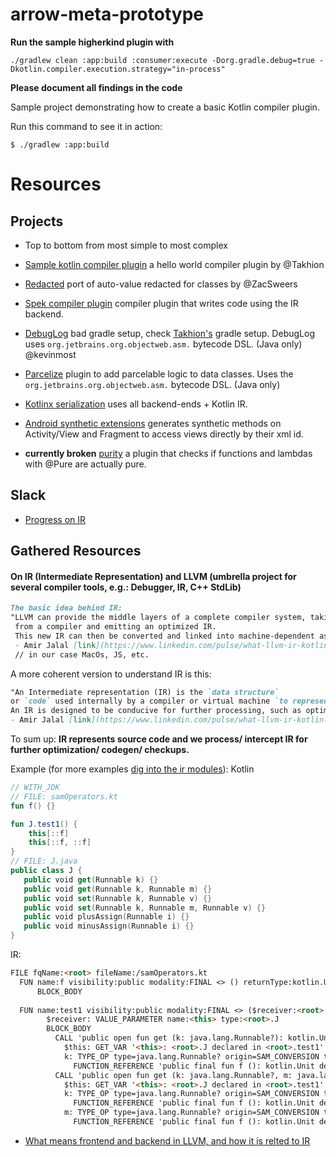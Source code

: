 # arrow-meta-prototype

**Run the sample higherkind plugin with**
```
./gradlew clean :app:build :consumer:execute -Dorg.gradle.debug=true -Dkotlin.compiler.execution.strategy="in-process"
```

**Please document all findings in the code**

Sample project demonstrating how to create a basic Kotlin compiler plugin.

Run this command to see it in action:

```text
$ ./gradlew :app:build
```

# Resources

## Projects
 - Top to bottom from most simple to most complex


 - [Sample kotlin compiler plugin](https://github.com/Takhion/sample-kotlin-compiler-plugin) a hello world compiler plugin by @Takhion
 - [Redacted](https://github.com/ZacSweers/redacted-compiler-plugin) port of auto-value redacted for classes by @ZacSweers
 - [Spek compiler plugin](https://github.com/spekframework/spek/pull/657/files) compiler plugin that writes code using the IR backend.
 - [DebugLog](https://github.com/kevinmost/debuglog) bad gradle setup, check [Takhion's](https://github.com/Takhion/sample-kotlin-compiler-plugin) gradle setup. DebugLog uses `org.jetbrains.org.objectweb.asm.` bytecode DSL. (Java only) @kevinmost
 - [Parcelize](https://github.com/JetBrains/kotlin/tree/master/plugins/android-extensions/android-extensions-compiler/src/org/jetbrains/kotlin/android/parcel) plugin to add parcelable logic to data classes. Uses the `org.jetbrains.org.objectweb.asm.` bytecode DSL. (Java only)
 - [Kotlinx serialization](https://github.com/JetBrains/kotlin/tree/master/plugins/kotlin-serialization/kotlin-serialization-compiler/src/org/jetbrains/kotlinx/serialization/compiler) uses all backend-ends + Kotlin IR.
 - [Android synthetic extensions](https://github.com/JetBrains/kotlin/tree/master/plugins/android-extensions/android-extensions-compiler/src/org/jetbrains/kotlin/android/synthetic) generates synthetic methods on Activity/View and Fragment to access views directly by their xml id.
 
 - **currently broken** [purity](https://github.com/pardom/purity) a plugin that checks if functions and lambdas with @Pure are actually pure.


 ## Slack
  - [Progress on IR](https://kotlinlang.slack.com/archives/C7L3JB43G/p1551303086009100?thread_ts=1551303086.009100&cid=C7L3JB43G)


## Gathered Resources
#### On IR (Intermediate Representation) and LLVM (umbrella project for several compiler tools, e.g.: Debugger, IR, C++ StdLib)
```markdown
The basic idea behind IR:
"LLVM can provide the middle layers of a complete compiler system, taking intermediate representation (IR) code 
 from a compiler and emitting an optimized IR. 
 This new IR can then be converted and linked into machine-dependent assembly language code for a target platform."
 - Amir Jalal [link](https://www.linkedin.com/pulse/what-llvm-ir-kotlin-behind-scenes-amirhossein-jalalhosseini)
 // in our case MacOs, JS, etc.
```
A more coherent version to understand IR is this:
```markdown
"An Intermediate representation (IR) is the `data structure`
or `code` used internally by a compiler or virtual machine `to represent` source code. 
An IR is designed to be conducive for further processing, such as optimization and translation."
- Amir Jalal [link](https://www.linkedin.com/pulse/what-llvm-ir-kotlin-behind-scenes-amirhossein-jalalhosseini)
```
To sum up:
**IR represents source code and we process/ intercept IR for further optimization/ codegen/ checkups.**

Example (for more examples [dig into the ir modules](https://github.com/pyos/kotlin/commit/f47d9d54c0c14be9c386f6023e614229b2c15717)):
Kotlin
```kotlin
// WITH_JDK
// FILE: samOperators.kt
fun f() {}

fun J.test1() {
    this[::f]
    this[::f, ::f]
}
// FILE: J.java
public class J {
   public void get(Runnable k) {}
   public void get(Runnable k, Runnable m) {}
   public void set(Runnable k, Runnable v) {}
   public void set(Runnable k, Runnable m, Runnable v) {}
   public void plusAssign(Runnable i) {}
   public void minusAssign(Runnable i) {}
}
```
IR:
```markdown
FILE fqName:<root> fileName:/samOperators.kt
  FUN name:f visibility:public modality:FINAL <> () returnType:kotlin.Unit
	  BLOCK_BODY
  
  FUN name:test1 visibility:public modality:FINAL <> ($receiver:<root>.J) returnType:kotlin.Unit
	    $receiver: VALUE_PARAMETER name:<this> type:<root>.J
	    BLOCK_BODY
	      CALL 'public open fun get (k: java.lang.Runnable?): kotlin.Unit declared in <root>.J' type=kotlin.Unit origin=GET_ARRAY_ELEMENT
	        $this: GET_VAR '<this>: <root>.J declared in <root>.test1' type=<root>.J origin=null
	        k: TYPE_OP type=java.lang.Runnable? origin=SAM_CONVERSION typeOperand=java.lang.Runnable?
	          FUNCTION_REFERENCE 'public final fun f (): kotlin.Unit declared in <root>' type=kotlin.reflect.KFunction0<kotlin.Unit> origin=null
	      CALL 'public open fun get (k: java.lang.Runnable?, m: java.lang.Runnable?): kotlin.Unit declared in <root>.J' type=kotlin.Unit origin=GET_ARRAY_ELEMENT
	        $this: GET_VAR '<this>: <root>.J declared in <root>.test1' type=<root>.J origin=null
	        k: TYPE_OP type=java.lang.Runnable? origin=SAM_CONVERSION typeOperand=java.lang.Runnable?
	          FUNCTION_REFERENCE 'public final fun f (): kotlin.Unit declared in <root>' type=kotlin.reflect.KFunction0<kotlin.Unit> origin=null
	        m: TYPE_OP type=java.lang.Runnable? origin=SAM_CONVERSION typeOperand=java.lang.Runnable?
	          FUNCTION_REFERENCE 'public final fun f (): kotlin.Unit declared in <root>' type=kotlin.reflect.KFunction0<kotlin.Unit> origin=null
```
- [What means frontend and backend in LLVM, and how it is relted to IR](https://idea.popcount.org/2013-07-24-ir-is-better-than-assembly/)